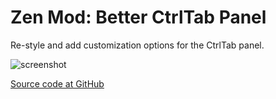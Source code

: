 
# Zen Mod: Better CtrlTab Panel

Re-style and add customization options for the CtrlTab panel.

![screenshot](./better-ctrltab-panel.png)

[Source code at GitHub](https://github.com/psu/zen-mods)
